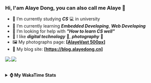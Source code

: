 ### Hi, **I'am Alaye Dong**, you can also call me **Alaye** 👋

- 📖 I’m currently studying ***CS*** 💻 in university
- 🌱 I’m currently learning ***Embedded Developing***, ***Web Developing***
- 🤔 I’m looking for help with ***"How to learn CS well"***
- 🤩 I like ***digital technology*** 📱, ***photography*** 📸
- 🖼️ My photographs page: **[[AlayeVast 500px](https://500px.com.cn/AlayeVast)]**
- 📰 My blog site: **[https://blog.alayedong.cn]**

<!--
[![Alaye's GitHub stats](https://github-readme-stats.vercel.app/api?username=Alaye-Dong&custom_title=Alaye%20Dong`s%20GitHub%20stats&show_icons=true&rank_icon=percentile&theme=transparent&include_all_commits=true&count_private=true)](https://github.com/anuraghazra/github-readme-stats) 
[![Top Langs](https://github-readme-stats.vercel.app/api/top-langs/?username=Alaye-Dong\&layout=compact&theme=transparent)](https://github.com/anuraghazra/github-readme-stats)
-->
<a href="https://github.com/anuraghazra/github-readme-stats">
  <img height=200 align="center" src="https://github-readme-stats.vercel.app/api?username=Alaye-Dong&custom_title=Alaye%20Dong`s%20GitHub%20stats&show_icons=true&rank_icon=percentile&theme=transparent&include_all_commits=true&count_private=true" />
</a>
<a href="https://github.com/anuraghazra/convoychat">
  <img height=200 align="center" src="https://github-readme-stats.vercel.app/api/top-langs/?username=Alaye-Dong&layout=compact&theme=transparent&include_all_commits=true&count_private=true&langs_count=8&card_width=300" />
</a>

<br />
<br />

<div style="display:none"> 
  <img src="https://visitor-badge.laobi.icu/badge?page_id=Alaye-Dong.Alaye-Dong"/>
</div>
<br />

<details>	
  <summary><b> ⌚ My WakaTime Stats </b></summary>

<br />

<!--START_SECTION:waka-->
![Code Time](http://img.shields.io/badge/Code%20Time-446%20hrs%2038%20mins-blue)

![Profile Views](http://img.shields.io/badge/Profile%20Views-2-blue)

![Lines of code](https://img.shields.io/badge/From%20Hello%20World%20I%27ve%20Written-1.2%20million%20lines%20of%20code-blue)

**🐱 My GitHub Data** 

> 📦 262.6 kB Used in GitHub's Storage 
 > 
> 🚫 Not Opted to Hire
 > 
> 📜 28 Public Repositories 
 > 
> 🔑 5 Private Repositories 
 > 
**I'm a Night 🦉** 

```text
🌞 Morning                103 commits         ██░░░░░░░░░░░░░░░░░░░░░░░   07.26 % 
🌆 Daytime                440 commits         ████████░░░░░░░░░░░░░░░░░   31.03 % 
🌃 Evening                602 commits         ███████████░░░░░░░░░░░░░░   42.45 % 
🌙 Night                  273 commits         █████░░░░░░░░░░░░░░░░░░░░   19.25 % 
```
📅 **I'm Most Productive on Monday** 

```text
Monday                   240 commits         ████░░░░░░░░░░░░░░░░░░░░░   16.93 % 
Tuesday                  173 commits         ███░░░░░░░░░░░░░░░░░░░░░░   12.20 % 
Wednesday                172 commits         ███░░░░░░░░░░░░░░░░░░░░░░   12.13 % 
Thursday                 240 commits         ████░░░░░░░░░░░░░░░░░░░░░   16.93 % 
Friday                   199 commits         ████░░░░░░░░░░░░░░░░░░░░░   14.03 % 
Saturday                 159 commits         ███░░░░░░░░░░░░░░░░░░░░░░   11.21 % 
Sunday                   235 commits         ████░░░░░░░░░░░░░░░░░░░░░   16.57 % 
```


📊 **This Week I Spent My Time On** 

```text
💬 Programming Languages: 
Jupyter                  4 hrs 23 mins       ███████████░░░░░░░░░░░░░░   42.48 % 
Markdown                 2 hrs               █████░░░░░░░░░░░░░░░░░░░░   19.45 % 
TypeScript               1 hr 25 mins        ███░░░░░░░░░░░░░░░░░░░░░░   13.71 % 
Python                   1 hr 16 mins        ███░░░░░░░░░░░░░░░░░░░░░░   12.39 % 
YAML                     33 mins             █░░░░░░░░░░░░░░░░░░░░░░░░   05.36 % 

🔥 Editors: 
PyCharm                  4 hrs 49 mins       ████████████░░░░░░░░░░░░░   46.63 % 
VS Code                  4 hrs 31 mins       ███████████░░░░░░░░░░░░░░   43.74 % 
IntelliJ IDEA            59 mins             ██░░░░░░░░░░░░░░░░░░░░░░░   09.63 % 

🐱‍💻 Projects: 
JXUT-BST-IO-VitePress-For3 hrs 34 mins       █████████░░░░░░░░░░░░░░░░   34.49 % 
supermarketAnalytics     2 hrs 12 mins       █████░░░░░░░░░░░░░░░░░░░░   21.41 % 
Class0331                1 hr 30 mins        ████░░░░░░░░░░░░░░░░░░░░░   14.50 % 
sky-take-out             59 mins             ██░░░░░░░░░░░░░░░░░░░░░░░   09.63 % 
Python_Study             57 mins             ██░░░░░░░░░░░░░░░░░░░░░░░   09.25 % 
```

**I Mostly Code in C** 

```text
TypeScript               6 repos             █████░░░░░░░░░░░░░░░░░░░░   18.75 % 
Java                     4 repos             ███░░░░░░░░░░░░░░░░░░░░░░   12.50 % 
JavaScript               3 repos             ██░░░░░░░░░░░░░░░░░░░░░░░   09.38 % 
Python                   2 repos             ██░░░░░░░░░░░░░░░░░░░░░░░   06.25 % 
CSS                      1 repo              █░░░░░░░░░░░░░░░░░░░░░░░░   03.12 % 
```



**Timeline**

![Lines of Code chart](https://raw.githubusercontent.com/Alaye-Dong/Alaye-Dong/main/assets/bar_graph.png)


 Last Updated on 06/04/2025 18:45:03 UTC
<!--END_SECTION:waka-->

</details>
